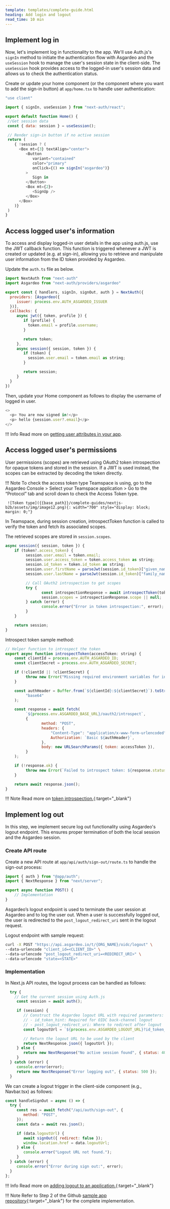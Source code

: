 ```yaml
---
template: templates/complete-guide.html
heading: Add login and logout
read_time: 10 min
---
```


## Implement log in

Now, let's implement log in functionality to the app. We'll use Auth.js's `signIn` method to initiate the authentication flow with Asgardeo and the `useSession` hook to manage the user's session state in the client-side. The `useSession` hook provides access to the logged-in user's session data and allows us to check the authentication status.

Create or update your home component (or the component where you want to add the sign-in button) at `app/home.tsx` to handle user authentication:

```javascript title="components/Home.tsx"
"use client"

import { signIn, useSession } from "next-auth/react";

export default function Home() {
 //Get session data
 const { data: session } = useSession();

 // Render sign-in button if no active session
 return (
    { !session ? (
      <Box mt={3} textAlign="center">
         <Button
            variant="contained"
            color="primary"
            onClick={() => signIn("asgardeo")}
         >
            Sign in
         </Button>
         <Box mt={2}>
            <SignUp />
         </Box>
      </Box>
    )}
 )
}
```

## Access logged user's information

To access and display logged-in user details in the app using auth.js, use the JWT callback function. This function is triggered whenever a JWT is created or updated (e.g. at sign-in), allowing you to retrieve and manipulate user information from the ID token provided by Asgardeo.

Update the `auth.ts` file as below.

```javascript title="auth.ts" hl_lines="8-23"
import NextAuth from "next-auth"
import Asgardeo from "next-auth/providers/asgardeo"

export const { handlers, signIn, signOut, auth } = NextAuth({
  providers: [Asgardeo({
     issuer: process.env.AUTH_ASGARDEO_ISSUER
  })],
  callbacks: {
     async jwt({ token, profile }) {
        if (profile) {
          token.email = profile.username;
        }

        return token;
     },
     async session({ session, token }) {            
        if (token) {
          session.user.email = token.email as string;
        }

        return session;
     }
  }
})
```

Then, update your Home component as follows to display the username of logged in user.

```javascript hl_lines="3" title="components/Home.tsx"
<>
  <p> You are now signed in!</p>
  <p> hello {session.user?.email}</p>
</>
```

!!! Info
     Read more on [getting user attributes in your app]({{base_path}}/guides/authentication/user-attributes/enable-attributes-for-oidc-app/).

## Access logged user's permissions

User permissions (scopes) are retrieved using OAuth2 token introspection for opaque tokens and stored in the session. If a JWT is used instead, the scopes can be extracted by decoding the token directly.

!!! Note
     To check the access token type Teamspace is using, go to the Asgardeo Console > Select your Teamspace application > Go to the “Protocol” tab and scroll down to check the Access Token type.

     ![Token type]({{base_path}}/complete-guides/nextjs-b2b/assets/img/image12.png){: width="700" style="display: block; margin: 0;"}

In Teamspace, during session creation, introspectToken function is called to verify the token and fetch its associated scopes.

The retrieved scopes are stored in `session.scopes`.

```javascript title="auth.ts" hl_lines="9-16"
async session({ session, token }) {
    if (token?.access_token) {
         session.user.email = token.email;
         session.user.access_token = token.access_token as string;
         session.id_token = token.id_token as string;
         session.user.firstName = parseJwt(session.id_token)["given_name"];
         session.user.lastName = parseJwt(session.id_token)["family_name"];

         // Call OAuth2 introspection to get scopes
         try {
                const introspectionResponse = await introspectToken(token?.access_token as string);
                session.scopes = introspectionResponse.scope || null;
         } catch (error) {
                console.error("Error in token introspection:", error);
         }
    }

    return session;
}
```

Introspect token sample method:


```javascript title="app/auth-utils"
// Helper function to introspect the token
export async function introspectToken(accessToken: string) {
    const clientId = process.env.AUTH_ASGARDEO_ID;
    const clientSecret = process.env.AUTH_ASGARDEO_SECRET;

    if (!clientId || !clientSecret) {
         throw new Error("Missing required environment variables for introspection");
    }

    const authHeader = Buffer.from(`${clientId}:${clientSecret}`).toString(
         "base64"
    );

    const response = await fetch(
         `${process.env.ASGARDEO_BASE_URL}/oauth2/introspect`,
         {
                method: "POST",
                headers: {
                    "Content-Type": "application/x-www-form-urlencoded",
                    Authorization: `Basic ${authHeader}`,
                },
                body: new URLSearchParams({ token: accessToken }),
         }
    );

    if (!response.ok) {
         throw new Error(`Failed to introspect token: ${response.statusText}`);
    }

    return await response.json();
}
```

!!! Note
     Read more on [token introspection.]({{base_path}}/guides/authentication/oidc/token-validation-resource-server/#validate-opaque-tokens){:target="\_blank"}

## Implement log out

In this step, we implement secure log out functionality using Asgardeo's logout endpoint. This ensures proper termination of both the local session and the Asgardeo session.

### Create API route

Create a new API route at `app/api/auth/sign-out/route.ts` to handle the sign-out process:

```javascript title="app/api/auth/sign-out/route.ts"
import { auth } from "@app/auth";
import { NextResponse } from "next/server";

export async function POST() {
    // Implementation
}
```

Asgardeo’s logout endpoint is used to terminate the user session at Asgardeo and to log the user out. When a user is successfully logged out, the user is redirected to the `post_logout_redirect_uri` sent in the logout request.

Logout endpoint with sample request:

```bash
curl -X POST "https://api.asgardeo.io/t/{ORG_NAME}/oidc/logout" \
--data-urlencode "client_id=<CLIENT_ID>" \
--data-urlencode "post_logout_redirect_uri=<REDIRECT_URI>" \
--data-urlencode "state=<STATE>"
```

### Implementation

In Next.js API routes, the logout process can be handled as follows:

```javascript title="app/api/auth/sign-out/route.ts"
  try {
    // Get the current session using Auth.js
     const session = await auth();

     if (session) {
        // Construct the Asgardeo logout URL with required parameters:
        // - id_token_hint: Required for OIDC back-channel logout
        // - post_logout_redirect_uri: Where to redirect after logout
        const logoutUrl = `${process.env.ASGARDEO_LOGOUT_URL}?id_token_hint=${session.id_token}&post_logout_redirect_uri=${process.env.HOSTED_URL}`;

        // Return the logout URL to be used by the client
        return NextResponse.json({ logoutUrl });
     } else {
        return new NextResponse("No active session found", { status: 400 });
     }
  } catch (error) {
     console.error(error);
     return new NextResponse("Error logging out", { status: 500 });
  }
```

We can create a logout trigger in the client-side component (e.g., Navbar.tsx) as follows:

```javascript title="components/Navbar.tsx"
const handleSignOut = async () => {
  try {
     const res = await fetch("/api/auth/sign-out", {
        method: "POST",
     });
     const data = await res.json();

     if (data.logoutUrl) {
        await signOut({ redirect: false });
        window.location.href = data.logoutUrl;
     } else {
        console.error("Logout URL not found.");
     }
  } catch (error) {
     console.error("Error during sign out:", error);
  }
};
```

!!! Info
     Read more on [adding logout to an application.]({{base_path}}/guides/authentication/oidc/add-logout/){:target="\_blank"}

!!! Note
     Refer to Step 2 of the Github [sample app repository](https://github.com/savindi7/asgardeo-next-b2b-sample-app){:target="\_blank"} for the complete implementation.

